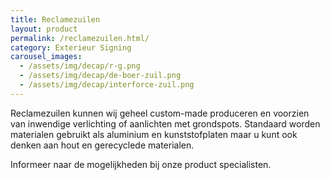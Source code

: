 ```yaml
---
title: Reclamezuilen
layout: product
permalink: /reclamezuilen.html/
category: Exterieur Signing
carousel_images:
  - /assets/img/decap/r-g.png
  - /assets/img/decap/de-boer-zuil.png
  - /assets/img/decap/interforce-zuil.png
---
```

Reclamezuilen kunnen wij geheel custom-made produceren en voorzien van inwendige verlichting of aanlichten met grondspots. Standaard worden materialen gebruikt als aluminium en kunststofplaten maar u kunt ook denken aan hout en gerecyclede materialen. 

Informeer naar de mogelijkheden bij onze product specialisten.
